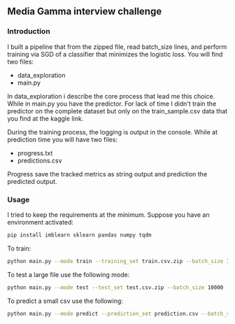## Media Gamma interview challenge

### Introduction

I built a pipeline that from the zipped file, read batch_size lines, and perform training via SGD of a classifier that minimizes the logistic loss.
You will find two files:
- data_exploration
- main.py

In data_exploration i describe the core process that lead me this choice. While in main.py you have the predictor.
For lack of time I didn't train the predictor on the complete dataset but only on the train_sample.csv data that you find
at the kaggle link.

During the training process, the logging is output in the console. While at prediction time you will have two files:
- progress.txt
- predictions.csv

Progress save the tracked metrics as string output and prediction the predicted output.


### Usage
I tried to keep the requirements at the minimum. Suppose you have an environment activated:

```bash
pip install imblearn sklearn pandas numpy tqdm
```

To train:

```bash
python main.py --mode train --training_set train.csv.zip --batch_size 10000
```

To test a large file use the following mode:

```bash
python main.py --mode test --test_set test.csv.zip --batch_size 10000 --model_path model/clf_0.pkl
```

To predict a small csv use the following:

```bash
python main.py --mode predict --prediction_set prediction.csv --batch_size 10000 --model_path model/clf_0.pkl
```


